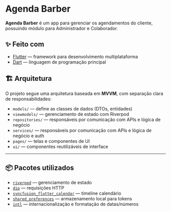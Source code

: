 # Agenda Barber

  **Agenda Barber** é um app para gerenciar os agendamentos do cliente, possuindo módulo para Administrador e Colaborador.

## ✨ Feito com

- [Flutter](https://flutter.dev/) — framework para desenvolvimento multiplataforma
- [Dart](https://dart.dev/) — linguagem de programação principal

## 🏗️ Arquitetura

O projeto segue uma arquitetura baseada em **MVVM**, com separação clara de responsabilidades:

- `models/` — define as classes de dados (DTOs, entidades)
- `viewmodels/` — gerenciamento de estado com Riverpod
- `repositories/` — responsáveis por comunicação com APIs e lógica de negócio
- `services/` — responsáveis por comunicação com APIs e lógica de negócio e auth
- `pages/` — telas e componentes de UI
- `ui/` — componentes reutilizáveis de interface


---

## 📦 Pacotes utilizados

- [`riverpod`](https://pub.dev/packages/riverpod) — gerenciamento de estado
- [`dio`](https://pub.dev/packages/dio) — requisições HTTP
- [`syncfusion_flutter_calendar`](https://pub.dev/packages/sync_fusion_calendar) — timeline calendário
- [`shared_preferences`](https://pub.dev/packages/shared_preferences) — armazenamento local para tokens
- [`intl`](https://pub.dev/packages/intl) — internacionalização e formatação de datas/números


